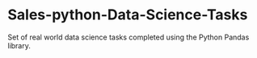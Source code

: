 # Sales-python-Data-Science-Tasks

Set of real world data science tasks completed using the Python Pandas library.

